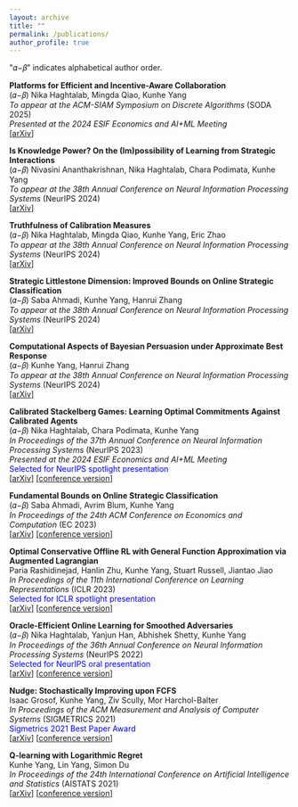 ```yaml
---
layout: archive
title: ""
permalink: /publications/
author_profile: true
---
```

"𝛼−𝛽" indicates alphabetical author order.


**Platforms for Efficient and Incentive-Aware Collaboration**  
(𝛼−𝛽) Nika Haghtalab, Mingda Qiao, Kunhe Yang  
*To appear at the ACM-SIAM Symposium on Discrete Algorithms* (SODA 2025)  
*Presented at the 2024 ESIF Economics and AI+ML Meeting*  
[[arXiv](https://arxiv.org/abs/2402.15169)]

**Is Knowledge Power? On the (Im)possibility of Learning from Strategic Interactions**  
(𝛼−𝛽) Nivasini Ananthakrishnan, Nika Haghtalab, Chara Podimata, Kunhe Yang  
*To appear at the 38th Annual Conference on Neural Information Processing Systems* (NeurIPS 2024)  
[[arXiv](https://arxiv.org/abs/2408.08272)]

**Truthfulness of Calibration Measures**  
(𝛼−𝛽) Nika Haghtalab, Mingda Qiao, Kunhe Yang, Eric Zhao  
*To appear at the 38th Annual Conference on Neural Information Processing Systems* (NeurIPS 2024)  
[[arXiv](https://arxiv.org/abs/2407.13979)]

**Strategic Littlestone Dimension: Improved Bounds on Online Strategic Classification**  
(𝛼−𝛽) Saba Ahmadi, Kunhe Yang, Hanrui Zhang  
*To appear at the 38th Annual Conference on Neural Information Processing Systems* (NeurIPS 2024)  
[[arXiv](https://arxiv.org/abs/2407.11619)]

**Computational Aspects of Bayesian Persuasion under Approximate Best Response**  
(𝛼−𝛽) Kunhe Yang, Hanrui Zhang  
*To appear at the 38th Annual Conference on Neural Information Processing Systems* (NeurIPS 2024)  
[[arXiv](https://arxiv.org/abs/2402.07426)]  

**Calibrated Stackelberg Games: Learning Optimal Commitments Against Calibrated Agents**  
(𝛼−𝛽) Nika Haghtalab, Chara Podimata, Kunhe Yang  
*In Proceedings of the 37th Annual Conference on Neural Information Processing Systems* (NeurIPS 2023)  
*Presented at the 2024 ESIF Economics and AI+ML Meeting*  
<span style="color:blue">Selected for NeurIPS spotlight presentation</span>  
[[arXiv](https://arxiv.org/abs/2306.02704)] [[conference version](https://proceedings.neurips.cc/paper_files/paper/2023/hash/c23ccf9eedf87e4380e92b75b24955bb-Abstract-Conference.html)]  

**Fundamental Bounds on Online Strategic Classification**  
(𝛼−𝛽) Saba Ahmadi, Avrim Blum, Kunhe Yang  
*In Proceedings of the 24th ACM Conference on Economics and Computation* (EC 2023)  
[[arXiv](https://arxiv.org/abs/2302.12355)] [[conference version](https://dl.acm.org/doi/10.1145/3580507.3597818)]  

**Optimal Conservative Offline RL with General Function Approximation via Augmented Lagrangian**  
Paria Rashidinejad, Hanlin Zhu, Kunhe Yang, Stuart Russell, Jiantao Jiao  
*In Proceedings of the 11th International Conference on Learning Representations* (ICLR 2023)  
<span style="color:blue">Selected for ICLR spotlight presentation</span>  
[[arXiv](https://arxiv.org/abs/2211.00716)] [[conference version](https://openreview.net/pdf?id=ZsvWb6mJnMv)]  

**Oracle-Efficient Online Learning for Smoothed Adversaries**  
(𝛼−𝛽) Nika Haghtalab, Yanjun Han, Abhishek Shetty, Kunhe Yang  
*In Proceedings of the 36th Annual Conference on Neural Information Processing Systems* (NeurIPS 2022)  
<span style="color:blue">Selected for NeurIPS oral presentation</span>  
[[arXiv](https://arxiv.org/abs/2202.08549)] [[conference version](https://papers.nips.cc/paper_files/paper/2022/hash/1a04df6a405210aab4986994b873db9b-Abstract-Conference.html)]  

**Nudge: Stochastically Improving upon FCFS**  
Isaac Grosof, Kunhe Yang, Ziv Scully, Mor Harchol-Balter  
*In Proceedings of the ACM Measurement and Analysis of Computer Systems* (SIGMETRICS 2021)  
<span style="color:blue">Sigmetrics 2021 Best Paper Award</span>  
[[arXiv](https://arxiv.org/abs/2106.01492)] [[conference version](https://dl.acm.org/doi/abs/10.1145/3410220.3460102)]  

**Q-learning with Logarithmic Regret**  
Kunhe Yang, Lin Yang, Simon Du  
*In Proceedings of the 24th International Conference on Artificial Intelligence and Statistics* (AISTATS 2021)  
[[arXiv](https://arxiv.org/abs/2006.09118)] [[conference version](https://proceedings.mlr.press/v130/yang21b.html)]